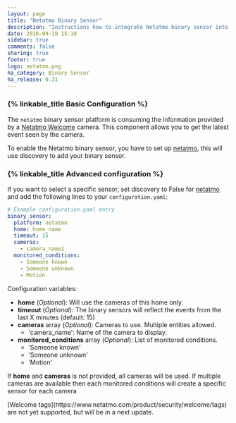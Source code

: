 ```yaml
---
layout: page
title: "Netatmo Binary Sensor"
description: "Instructions how to integrate Netatmo binary sensor into Home Assistant."
date: 2016-09-19 15:10
sidebar: true
comments: false
sharing: true
footer: true
logo: netatmo.png
ha_category: Binary Sensor
ha_release: 0.31
---
```


### {% linkable_title Basic Configuration %}

The `netatmo` binary sensor platform is consuming the information provided by a [Netatmo Welcome](https://www.netatmo.com) camera. This component allows you to get the latest event seen by the camera.

To enable the Netatmo binary sensor, you have to set up [netatmo](/components/netatmo/), this will use discovery to add your binary sensor.

### {% linkable_title Advanced configuration %}

If you want to select a specific sensor, set discovery to False for [netatmo](/components/netatmo/) and add the following lines to your `configuration.yaml`:

```yaml
# Example configuration.yaml entry
binary_sensor:
  platform: netatmo
  home: home_name
  timeout: 15
  cameras:
    - camera_name1
  monitored_conditions:
    - Someone known
    - Someone unknown 
    - Motion
```

Configuration variables:

- **home** (*Optional*): Will use the cameras of this home only.
- **timeout** (*Optional*): The binary sensors will reflect the events from the last X minutes (default: 15)
- **cameras** array (*Optional*): Cameras to use. Multiple entities allowed.
    - 'camera_name': Name of the camera to display.
- **monitored_conditions** array (*Optional*): List of monitored conditions.
    - 'Someone known'
    - 'Someone unknown'
    - 'Motion'

If **home** and **cameras** is not provided, all cameras will be used. If multiple cameras are available then each monitored conditions will create a specific sensor for each camera

<p class='note'>
[Welcome tags](https://www.netatmo.com/product/security/welcome/tags) are not yet supported, but will be in a next update.
</p>
